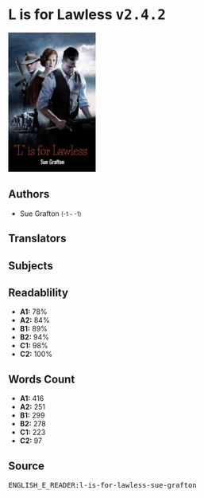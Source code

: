 # L is for Lawless <kbd>v2.4.2</kbd>

![](./cover.medium.jpg "")

## Authors


 - Sue Grafton <small>(-1 - -1)</small>

## Translators



## Subjects



## Readablility


 - **A1:** 78%
 - **A2:** 84%
 - **B1:** 89%
 - **B2:** 94%
 - **C1:** 98%
 - **C2:** 100%

## Words Count


 - **A1:** 416
 - **A2:** 251
 - **B1:** 299
 - **B2:** 278
 - **C1:** 223
 - **C2:** 97

## Source


<kbd>ENGLISH_E_READER:l-is-for-lawless-sue-grafton</kbd>
